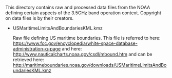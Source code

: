 This directory contains raw and processed data files from the NOAA
defining certain aspects of the 3.5GHz band operation context. Copyright
on data files is by their creators.

* USMaritimeLimitsAndBoundariesKML.kmz

    Raw file defining US maritime boundaries. This file is referred to here:
    https://www.fcc.gov/encyclopedia/white-space-database-administration-q-page
    and here: http://www.nauticalcharts.noaa.gov/csdl/mbound.htm
    and can be retrieved here:
    http://maritimeboundaries.noaa.gov/downloads/USMaritimeLimitsAndBoundariesKML.kmz

